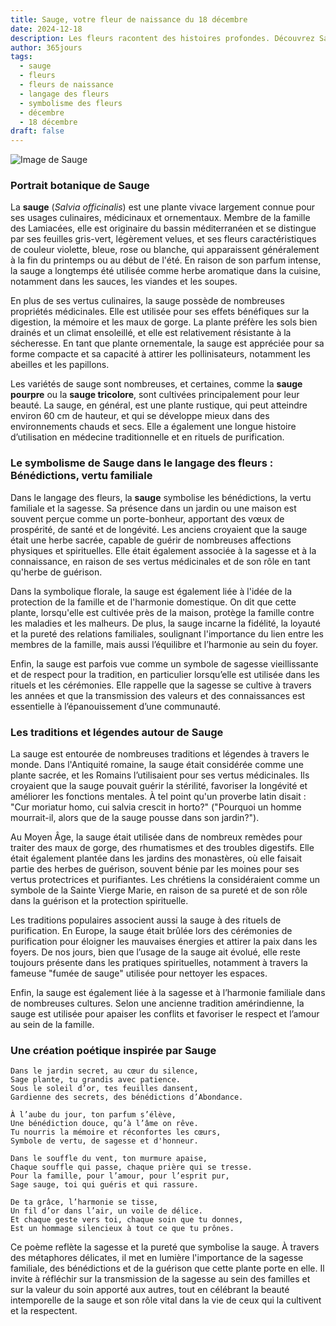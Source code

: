 ```yaml
---
title: Sauge, votre fleur de naissance du 18 décembre
date: 2024-12-18
description: Les fleurs racontent des histoires profondes. Découvrez Sauge, votre fleur de naissance du 18 décembre, ses symboles et récits fascinants. Plongez dans sa signification et son langage unique dans l'art floral.
author: 365jours
tags:
  - sauge
  - fleurs
  - fleurs de naissance
  - langage des fleurs
  - symbolisme des fleurs
  - décembre
  - 18 décembre
draft: false
---
```


![Image de Sauge](https://cdn.pixabay.com/photo/2019/05/17/13/00/sage-4209656_1280.jpg#center)


### Portrait botanique de Sauge

La **sauge** (_Salvia officinalis_) est une plante vivace largement connue pour ses usages culinaires, médicinaux et ornementaux. Membre de la famille des Lamiacées, elle est originaire du bassin méditerranéen et se distingue par ses feuilles gris-vert, légèrement velues, et ses fleurs caractéristiques de couleur violette, bleue, rose ou blanche, qui apparaissent généralement à la fin du printemps ou au début de l'été. En raison de son parfum intense, la sauge a longtemps été utilisée comme herbe aromatique dans la cuisine, notamment dans les sauces, les viandes et les soupes.

En plus de ses vertus culinaires, la sauge possède de nombreuses propriétés médicinales. Elle est utilisée pour ses effets bénéfiques sur la digestion, la mémoire et les maux de gorge. La plante préfère les sols bien drainés et un climat ensoleillé, et elle est relativement résistante à la sécheresse. En tant que plante ornementale, la sauge est appréciée pour sa forme compacte et sa capacité à attirer les pollinisateurs, notamment les abeilles et les papillons.

Les variétés de sauge sont nombreuses, et certaines, comme la **sauge pourpre** ou la **sauge tricolore**, sont cultivées principalement pour leur beauté. La sauge, en général, est une plante rustique, qui peut atteindre environ 60 cm de hauteur, et qui se développe mieux dans des environnements chauds et secs. Elle a également une longue histoire d’utilisation en médecine traditionnelle et en rituels de purification.

### Le symbolisme de Sauge dans le langage des fleurs : Bénédictions, vertu familiale

Dans le langage des fleurs, la **sauge** symbolise les bénédictions, la vertu familiale et la sagesse. Sa présence dans un jardin ou une maison est souvent perçue comme un porte-bonheur, apportant des vœux de prospérité, de santé et de longévité. Les anciens croyaient que la sauge était une herbe sacrée, capable de guérir de nombreuses affections physiques et spirituelles. Elle était également associée à la sagesse et à la connaissance, en raison de ses vertus médicinales et de son rôle en tant qu'herbe de guérison.

Dans la symbolique florale, la sauge est également liée à l'idée de la protection de la famille et de l'harmonie domestique. On dit que cette plante, lorsqu'elle est cultivée près de la maison, protège la famille contre les maladies et les malheurs. De plus, la sauge incarne la fidélité, la loyauté et la pureté des relations familiales, soulignant l'importance du lien entre les membres de la famille, mais aussi l’équilibre et l’harmonie au sein du foyer.

Enfin, la sauge est parfois vue comme un symbole de sagesse vieillissante et de respect pour la tradition, en particulier lorsqu’elle est utilisée dans les rituels et les cérémonies. Elle rappelle que la sagesse se cultive à travers les années et que la transmission des valeurs et des connaissances est essentielle à l’épanouissement d’une communauté.

### Les traditions et légendes autour de Sauge

La sauge est entourée de nombreuses traditions et légendes à travers le monde. Dans l'Antiquité romaine, la sauge était considérée comme une plante sacrée, et les Romains l’utilisaient pour ses vertus médicinales. Ils croyaient que la sauge pouvait guérir la stérilité, favoriser la longévité et améliorer les fonctions mentales. À tel point qu'un proverbe latin disait : "Cur moriatur homo, cui salvia crescit in horto?" ("Pourquoi un homme mourrait-il, alors que de la sauge pousse dans son jardin?").

Au Moyen Âge, la sauge était utilisée dans de nombreux remèdes pour traiter des maux de gorge, des rhumatismes et des troubles digestifs. Elle était également plantée dans les jardins des monastères, où elle faisait partie des herbes de guérison, souvent bénie par les moines pour ses vertus protectrices et purifiantes. Les chrétiens la considéraient comme un symbole de la Sainte Vierge Marie, en raison de sa pureté et de son rôle dans la guérison et la protection spirituelle.

Les traditions populaires associent aussi la sauge à des rituels de purification. En Europe, la sauge était brûlée lors des cérémonies de purification pour éloigner les mauvaises énergies et attirer la paix dans les foyers. De nos jours, bien que l’usage de la sauge ait évolué, elle reste toujours présente dans les pratiques spirituelles, notamment à travers la fameuse "fumée de sauge" utilisée pour nettoyer les espaces.

Enfin, la sauge est également liée à la sagesse et à l’harmonie familiale dans de nombreuses cultures. Selon une ancienne tradition amérindienne, la sauge est utilisée pour apaiser les conflits et favoriser le respect et l’amour au sein de la famille.

### Une création poétique inspirée par Sauge

```
Dans le jardin secret, au cœur du silence,
Sage plante, tu grandis avec patience.
Sous le soleil d’or, tes feuilles dansent,
Gardienne des secrets, des bénédictions d’Abondance.

À l’aube du jour, ton parfum s’élève,
Une bénédiction douce, qu’à l’âme on rêve.
Tu nourris la mémoire et réconfortes les cœurs,
Symbole de vertu, de sagesse et d'honneur.

Dans le souffle du vent, ton murmure apaise,
Chaque souffle qui passe, chaque prière qui se tresse.
Pour la famille, pour l’amour, pour l’esprit pur,
Sage sauge, toi qui guéris et qui rassure.

De ta grâce, l’harmonie se tisse,
Un fil d’or dans l’air, un voile de délice.
Et chaque geste vers toi, chaque soin que tu donnes,
Est un hommage silencieux à tout ce que tu prônes.
```

Ce poème reflète la sagesse et la pureté que symbolise la sauge. À travers des métaphores délicates, il met en lumière l'importance de la sagesse familiale, des bénédictions et de la guérison que cette plante porte en elle. Il invite à réfléchir sur la transmission de la sagesse au sein des familles et sur la valeur du soin apporté aux autres, tout en célébrant la beauté intemporelle de la sauge et son rôle vital dans la vie de ceux qui la cultivent et la respectent.


